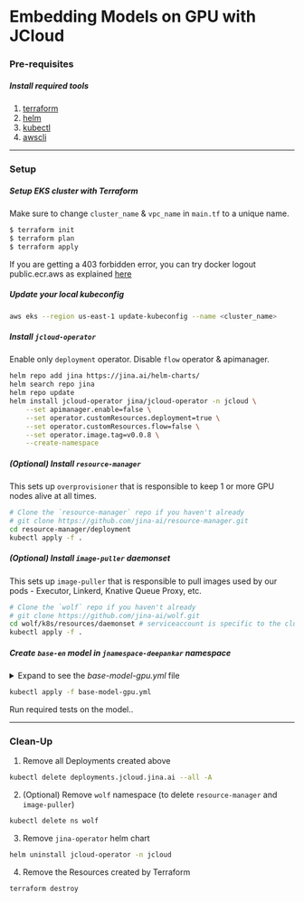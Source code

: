 # Embedding Models on GPU with JCloud

### Pre-requisites

##### Install required tools

1. [terraform](https://learn.hashicorp.com/tutorials/terraform/install-cli)
2. [helm](https://helm.sh/docs/intro/install/)
3. [kubectl](https://kubernetes.io/docs/tasks/tools/install-kubectl/)
4. [awscli](https://docs.aws.amazon.com/cli/latest/userguide/install-cliv2.html)

---

### Setup

##### Setup EKS cluster with Terraform

Make sure to change `cluster_name` & `vpc_name` in `main.tf` to a unique name. 

```bash
$ terraform init
$ terraform plan
$ terraform apply
```

If you are getting a 403 forbidden error, you can try docker logout public.ecr.aws as explained [here](https://docs.aws.amazon.com/AmazonECR/latest/public/public-troubleshooting.html)

##### Update your local kubeconfig

```bash
aws eks --region us-east-1 update-kubeconfig --name <cluster_name>
```

##### Install `jcloud-operator`

Enable only `deployment` operator. Disable `flow` operator & apimanager. 

```bash
helm repo add jina https://jina.ai/helm-charts/
helm search repo jina
helm repo update
helm install jcloud-operator jina/jcloud-operator -n jcloud \
    --set apimanager.enable=false \
    --set operator.customResources.deployment=true \
    --set operator.customResources.flow=false \
    --set operator.image.tag=v0.0.8 \
    --create-namespace
```

##### (Optional) Install `resource-manager` 

This sets up `overprovisioner` that is responsible to keep 1 or more GPU nodes alive at all times.

```bash
# Clone the `resource-manager` repo if you haven't already
# git clone https://github.com/jina-ai/resource-manager.git
cd resource-manager/deployment
kubectl apply -f .
```

##### (Optional) Install `image-puller` daemonset 

This sets up `image-puller` that is responsible to pull images used by our pods - Executor, Linkerd, Knative Queue Proxy, etc. 

```bash
# Clone the `wolf` repo if you haven't already
# git clone https://github.com/jina-ai/wolf.git
cd wolf/k8s/resources/daemonset # serviceaccount is specific to the cluster, be careful
kubectl apply -f .
```

##### Create `base-en` model in `jnamespace-deepankar` namespace

<details>
<summary>Expand to see the <i>base-model-gpu.yml</i> file</summary>

```yaml
apiVersion: v1
kind: Namespace
metadata:
  name: jnamespace-deepankar
---
apiVersion: jcloud.jina.ai/v1alpha1
kind: Deployment
metadata:
  labels:
    jina.ai/app: universal-embedding-api
  name: deepankar-test
  namespace: jnamespace-deepankar
spec:
  jcloud:
    autoscale:
      max: 5
      metric: concurrency
      min: 1
      revision_timeout: 300
      scale_down_delay: 30s
      stable_window: 60
      target: '180'
    expose: true
    imagepullpolicy: ifnotpresent
    labels:
      app: universal-embedding-api
      model: jina-embeddings-v2-base-en
    nodeSelector:
      karpenter.sh/capacity-type: on-demand
      karpenter.sh/provisioner-name: gpu-shared
      node.kubernetes.io/instance-type: g5.xlarge
    tolerations:
      - key: nvidia.com/gpu-shared
        operator: Exists
        effect: NoSchedule
    resources:
      capacity: on-demand
      memory: 8Gi
    docarray: 0.39.1
    version: 3.23.0
  jtype: Deployment
  with:
    name: encoder
    protocol: grpc
    uses: >-
      docker://253352124568.dkr.ecr.us-east-2.amazonaws.com/jinaai/executor-jina-embedding:v0.1.2-gpu
    uses_dynamic_batching:
      /encode:
        preferred_batch_size: 16
        timeout: 50
    uses_with:
      attn_implementation: torch
      device: cuda
      model_name_or_path: jinaai/jina-embeddings-v2-base-en
      token_batch_size: 12288
```

</details>

```bash
kubectl apply -f base-model-gpu.yml
```

Run required tests on the model.. 

---

### Clean-Up


1. Remove all Deployments created above

```bash
kubectl delete deployments.jcloud.jina.ai --all -A
```


2. (Optional) Remove `wolf` namespace (to delete `resource-manager` and `image-puller`)

```bash
kubectl delete ns wolf
```

3. Remove `jina-operator` helm chart

```bash
helm uninstall jcloud-operator -n jcloud
```


4. Remove the Resources created by Terraform

```bash
terraform destroy 
```
